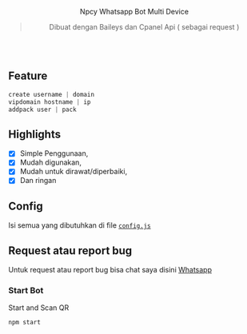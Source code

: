 
<p align="center">Npcy Whatsapp Bot Multi Device</p>
<div align="center">

> Dibuat dengan Baileys dan Cpanel Api ( sebagai request ) <br />

</div><br />
<br />

## Feature
```js
create username | domain
vipdomain hostname | ip
addpack user | pack
```

## Highlights

- [x] Simple Penggunaan,
- [x] Mudah digunakan,
- [x] Mudah untuk dirawat/diperbaiki,
- [x] Dan ringan

## Config

Isi semua yang dibutuhkan di file [`config.js`](https://github.com/itszyNPC/whm-whatsapp-bot/blob/main/config.js)<br />

## Request atau report bug

Untuk request atau report bug bisa chat saya disini [Whatsapp](https://wa.me/+62896-5249-1796)

### Start Bot

Start and Scan QR<br />

```bash
npm start
```
